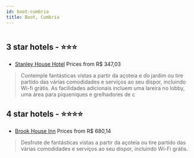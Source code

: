 ```yaml
---
id: boot-cumbria
title: Boot, Cumbria
---
```


<center><img src="https://i.travelapi.com/hotels/43000000/42060000/42058400/42058388/c576706d_z.jpg" alt="" /></center>


##  3 star hotels - ⭐️⭐️⭐️

-    [Stanley House Hotel](https://us.hurb.com/hotels/boot/stanley-house-hotel-HT-UY2Q?cmp=18055) Prices from R$ 347,03
   > Contemple fantásticas vistas a partir da açoteia e do jardim ou tire partido das várias comodidades e serviços ao seu dispor, incluindo Wi-fi grátis. As facilidades adicionais incluem uma lareira no lobby, uma área para piqueniques e grelhadores de c

##  4 star hotels - ⭐️⭐️⭐️⭐️

-    [Brook House Inn](https://us.hurb.com/hotels/bootook-house-inn-HT-YSI0?cmp=18055) Prices from R$ 680,14
   > Desfrute de fantásticas vistas a partir da açoteia ou tire partido das várias comodidades e serviços ao seu dispor, incluindo Wi-Fi grátis.
